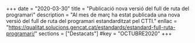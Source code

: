 +++
date = "2020-03-30"
title = "Publicació nova versió del full de ruta del programari"
description = "Al mes de març ha estat publicada una nova versió del full de ruta del programari estandarditzat pel CTTI."
enllac = "https://qualitat.solucions.gencat.cat/estandards/estandard-full-ruta-programari/"
sections    = ["Destacats"]
#key = "OCTUBRE2020"
+++
